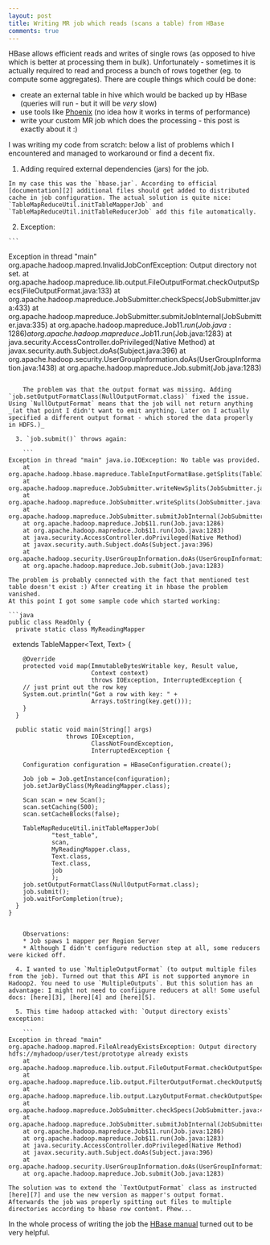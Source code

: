 ```yaml
---
layout: post
title: Writing MR job which reads (scans a table) from HBase
comments: true
---
```


HBase allows efficient reads and writes of single rows (as opposed to hive which is better at processing them in bulk). Unfortunately - sometimes it is actually required to read and process a bunch of rows together (eg. to compute some aggregates). There are couple things which could be done:

  * create an external table in hive which would be backed up by HBase (queries will run - but it will be _very_ slow)
  * use tools like [Phoenix][1] (no idea how it works in terms of performance)
  * write your custom MR job which does the processing - this post is exactly about it :)

I was writing my code from scratch: below a list of problems which I encountered and managed to workaround or find a decent fix.

  1. Adding required external dependencies (jars) for the job. 

    In my case this was the `hbase.jar`. According to official [documentation][2] additional files should get added to distributed cache in job configuration. The actual solution is quite nice: `TableMapReduceUtil.initTableMapperJob` and `TableMapReduceUtil.initTableReducerJob` add this file automatically. 

  2. Exception:

    ```
Exception in thread "main" org.apache.hadoop.mapred.InvalidJobConfException: Output directory not set.
    at org.apache.hadoop.mapreduce.lib.output.FileOutputFormat.checkOutputSpecs(FileOutputFormat.java:133)
    at org.apache.hadoop.mapreduce.JobSubmitter.checkSpecs(JobSubmitter.java:433)
    at org.apache.hadoop.mapreduce.JobSubmitter.submitJobInternal(JobSubmitter.java:335)
    at org.apache.hadoop.mapreduce.Job$11.run(Job.java:1286)
    at org.apache.hadoop.mapreduce.Job$11.run(Job.java:1283)
    at java.security.AccessController.doPrivileged(Native Method)
    at javax.security.auth.Subject.doAs(Subject.java:396)
    at org.apache.hadoop.security.UserGroupInformation.doAs(UserGroupInformation.java:1438)
    at org.apache.hadoop.mapreduce.Job.submit(Job.java:1283)
```

    The problem was that the output format was missing. Adding `job.setOutputFormatClass(NullOutputFormat.class)` fixed the issue. Using `NullOutputFormat` means that the job will not return anything _(at that point I didn't want to emit anything. Later on I actually specified a different output format - which stored the data properly in HDFS.)_

  3. `job.submit()` throws again:

    ```
Exception in thread "main" java.io.IOException: No table was provided.
    at org.apache.hadoop.hbase.mapreduce.TableInputFormatBase.getSplits(TableInputFormatBase.java:152)
    at org.apache.hadoop.mapreduce.JobSubmitter.writeNewSplits(JobSubmitter.java:468)
    at org.apache.hadoop.mapreduce.JobSubmitter.writeSplits(JobSubmitter.java:485)
    at org.apache.hadoop.mapreduce.JobSubmitter.submitJobInternal(JobSubmitter.java:369)
    at org.apache.hadoop.mapreduce.Job$11.run(Job.java:1286)
    at org.apache.hadoop.mapreduce.Job$11.run(Job.java:1283)
    at java.security.AccessController.doPrivileged(Native Method)
    at javax.security.auth.Subject.doAs(Subject.java:396)
    at org.apache.hadoop.security.UserGroupInformation.doAs(UserGroupInformation.java:1438)
    at org.apache.hadoop.mapreduce.Job.submit(Job.java:1283)
```

    The problem is probably connected with the fact that mentioned test table doesn't exist :) After creating it in hbase the problem vanished.
    At this point I got some sample code which started working: 

    ```java
    public class ReadOnly {
      private static class MyReadingMapper 
                           extends TableMapper<Text, Text> {
      
        @Override
        protected void map(ImmutableBytesWritable key, Result value, 
                           Context context) 
                           throws IOException, InterruptedException {
        // just print out the row key
        System.out.println("Got a row with key: " + 
                           Arrays.toString(key.get()));
        }
      }
  
      public static void main(String[] args) 
                    throws IOException, 
                           ClassNotFoundException, 
                           InterruptedException {

        Configuration configuration = HBaseConfiguration.create();

        Job job = Job.getInstance(configuration);
        job.setJarByClass(MyReadingMapper.class);

        Scan scan = new Scan();
        scan.setCaching(500);
        scan.setCacheBlocks(false);
        
        TableMapReduceUtil.initTableMapperJob(
                "test_table",
                scan,
                MyReadingMapper.class,
                Text.class,
                Text.class,
                job
                );
        job.setOutputFormatClass(NullOutputFormat.class);
        job.submit();
        job.waitForCompletion(true);
      }
    }
```

    Observations: 
    * Job spaws 1 mapper per Region Server
    * Although I didn't configure reduction step at all, some reducers were kicked off.

  4. I wanted to use `MultipleOutputFormat` (to output multiple files from the job). Turned out that this API is not supported anymore in Hadoop2. You need to use `MultipleOutputs`. But this solution has an advantage: I might not need to confiigure reducers at all! Some useful docs: [here][3], [here][4] and [here][5].

  5. This time hadoop attacked with: `Output directory exists` exception:

    ```
Exception in thread "main" org.apache.hadoop.mapred.FileAlreadyExistsException: Output directory hdfs://myhadoop/user/test/prototype already exists
    at org.apache.hadoop.mapreduce.lib.output.FileOutputFormat.checkOutputSpecs(FileOutputFormat.java:141)
    at org.apache.hadoop.mapreduce.lib.output.FilterOutputFormat.checkOutputSpecs(FilterOutputFormat.java:61)
    at org.apache.hadoop.mapreduce.lib.output.LazyOutputFormat.checkOutputSpecs(LazyOutputFormat.java:83)
    at org.apache.hadoop.mapreduce.JobSubmitter.checkSpecs(JobSubmitter.java:433)
    at org.apache.hadoop.mapreduce.JobSubmitter.submitJobInternal(JobSubmitter.java:335)
    at org.apache.hadoop.mapreduce.Job$11.run(Job.java:1286)
    at org.apache.hadoop.mapreduce.Job$11.run(Job.java:1283)
    at java.security.AccessController.doPrivileged(Native Method)
    at javax.security.auth.Subject.doAs(Subject.java:396)
    at org.apache.hadoop.security.UserGroupInformation.doAs(UserGroupInformation.java:1438)
    at org.apache.hadoop.mapreduce.Job.submit(Job.java:1283)
```

    The solution was to extend the `TextOutputFormat` class as instructed [here][7] and use the new version as mapper's output format. Afterwards the job was properly spitting out files to multiple directories according to hbase row content. Phew...

In the whole process of writing the job the [HBase manual][6] turned out to be very helpful.

[1]: http://phoenix.apache.org/
[2]: http://hadoop.apache.org/docs/r2.3.0/api/org/apache/hadoop/filecache/DistributedCache.html
[3]: http://stackoverflow.com/questions/15100621/multipletextoutputformat-alternative-in-new-api
[4]: http://stackoverflow.com/questions/20209060/hadoop-multipleoutputformat-support-for-with-org-apache-hadoop-mapreduce-job
[5]: http://hadoop.apache.org/docs/current/api/org/apache/hadoop/mapreduce/lib/output/MultipleOutputs.html
[6]: http://hbase.apache.org/book/mapreduce.example.html
[7]: http://mail-archives.apache.org/mod_mbox/hadoop-mapreduce-user/201204.mbox/%3CCA0E4C80784FAE4398333564344FDB8F997E3BFBF6@EXCHANGE08.webde.local%3E

